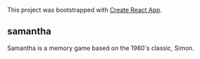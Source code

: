 This project was bootstrapped with [Create React App](https://github.com/facebook/create-react-app).

## samantha

Samantha is a memory game based on the 1980's classic, Simon.